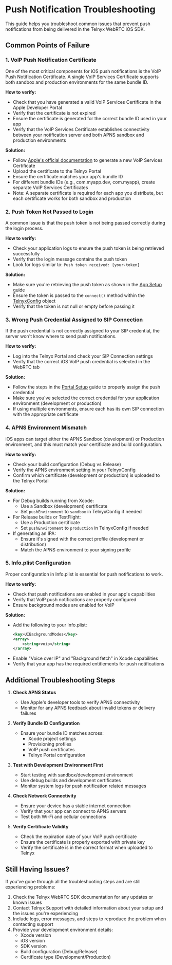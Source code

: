# Push Notification Troubleshooting

This guide helps you troubleshoot common issues that prevent push notifications from being delivered in the Telnyx WebRTC iOS SDK.

## Common Points of Failure

### 1. VoIP Push Notification Certificate

One of the most critical components for iOS push notifications is the VoIP Push Notification Certificate. A single VoIP Services Certificate supports both sandbox and production environments for the same bundle ID.

**How to verify:**
- Check that you have generated a valid VoIP Services Certificate in the Apple Developer Portal
- Verify that the certificate is not expired
- Ensure the certificate is generated for the correct bundle ID used in your app
- Verify that the VoIP Services Certificate establishes connectivity between your notification server and both APNS sandbox and production environments

**Solution:**
- Follow [Apple's official documentation](https://developer.apple.com/documentation/usernotifications/setting_up_a_remote_notification_server/establishing_a_certificate-based_connection_to_apns) to generate a new VoIP Services Certificate
- Upload the certificate to the Telnyx Portal
- Ensure the certificate matches your app's bundle ID
- For different bundle IDs (e.g., com.myapp.dev, com.myapp), create separate VoIP Services Certificates
- Note: A separate certificate is required for each app you distribute, but each certificate works for both sandbox and production

### 2. Push Token Not Passed to Login

A common issue is that the push token is not being passed correctly during the login process.

**How to verify:**
- Check your application logs to ensure the push token is being retrieved successfully
- Verify that the login message contains the push token
- Look for logs similar to: `Push token received: [your-token]`

**Solution:**
- Make sure you're retrieving the push token as shown in the [App Setup](https://developers.telnyx.com/docs/voice/webrtc/ios-sdk/push-notification/app-setup) guide
- Ensure the token is passed to the `connect()` method within the [TelnyxConfig](https://developers.telnyx.com/docs/voice/webrtc/ios-sdk/config/txconfig) object
- Verify that the token is not null or empty before passing it

### 3. Wrong Push Credential Assigned to SIP Connection

If the push credential is not correctly assigned to your SIP credential, the server won't know where to send push notifications.

**How to verify:**
- Log into the Telnyx Portal and check your SIP Connection settings
- Verify that the correct iOS VoIP push credential is selected in the WebRTC tab

**Solution:**
- Follow the steps in the [Portal Setup](https://developers.telnyx.com/docs/voice/webrtc/ios-sdk/push-notification/portal-setup) guide to properly assign the push credential
- Make sure you've selected the correct credential for your application environment (development or production)
- If using multiple environments, ensure each has its own SIP connection with the appropriate certificate

### 4. APNS Environment Mismatch

iOS apps can target either the APNS Sandbox (development) or Production environment, and this must match your certificate and build configuration.

**How to verify:**
- Check your build configuration (Debug vs Release)
- Verify the APNS environment setting in your TelnyxConfig
- Confirm which certificate (development or production) is uploaded to the Telnyx Portal

**Solution:**
- For Debug builds running from Xcode:
  * Use a Sandbox (development) certificate
  * Set `pushEnvironment` to `sandbox` in TelnyxConfig if needed
- For Release builds or TestFlight:
  * Use a Production certificate
  * Set `pushEnvironment` to `production` in TelnyxConfig if needed
- If generating an IPA:
  * Ensure it's signed with the correct profile (development or distribution)
  * Match the APNS environment to your signing profile

### 5. Info.plist Configuration

Proper configuration in Info.plist is essential for push notifications to work.

**How to verify:**
- Check that push notifications are enabled in your app's capabilities
- Verify that VoIP push notifications are properly configured
- Ensure background modes are enabled for VoIP

**Solution:**
- Add the following to your Info.plist:
  ```xml
  <key>UIBackgroundModes</key>
  <array>
      <string>voip</string>
  </array>
  ```
- Enable "Voice over IP" and "Background fetch" in Xcode capabilities
- Verify that your app has the required entitlements for push notifications

## Additional Troubleshooting Steps

1. **Check APNS Status**
   - Use Apple's developer tools to verify APNS connectivity
   - Monitor for any APNS feedback about invalid tokens or delivery failures

2. **Verify Bundle ID Configuration**
   - Ensure your bundle ID matches across:
     * Xcode project settings
     * Provisioning profiles
     * VoIP push certificates
     * Telnyx Portal configuration

3. **Test with Development Environment First**
   - Start testing with sandbox/development environment
   - Use debug builds and development certificates
   - Monitor system logs for push notification related messages

4. **Check Network Connectivity**
   - Ensure your device has a stable internet connection
   - Verify that your app can connect to APNS servers
   - Test both Wi-Fi and cellular connections

5. **Verify Certificate Validity**
   - Check the expiration date of your VoIP push certificate
   - Ensure the certificate is properly exported with private key
   - Verify the certificate is in the correct format when uploaded to Telnyx

## Still Having Issues?

If you've gone through all the troubleshooting steps and are still experiencing problems:

1. Check the Telnyx WebRTC SDK documentation for any updates or known issues
2. Contact Telnyx Support with detailed information about your setup and the issues you're experiencing
3. Include logs, error messages, and steps to reproduce the problem when contacting support
4. Provide your development environment details:
   - Xcode version
   - iOS version
   - SDK version
   - Build configuration (Debug/Release)
   - Certificate type (Development/Production)